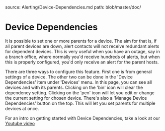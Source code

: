 source: Alerting/Device-Dependencies.md
path: blob/master/doc/

# Device Dependencies

It is possible to set one or more parents for a device. The aim for that is, if all parent devices are down, alert contacts will not receive redundant alerts for dependent devices. This is very useful when you have an outage, say in a branch office, where normally you'd receive hundreds of alerts, but when this is properly configured, you'd only receive an alert for the parent hosts.

There are three ways to configure this feature. First one is from general settings of a device. The other two can be done in the 'Device Dependencies' item under 'Devices' menu. In this page, you can see all devices and with its parents. Clicking on the 'bin' icon will clear the dependency setting. Clicking on the 'pen' icon will let you edit or change the current setting for chosen device. There's also a 'Manage Device Dependencies' button on the top. This will let you set parents for multiple devices at once. 

For an intro on getting started with Device Dependencies, take a look at our [Youtube video](https://www.youtube.com/watch?v=KMAarVS9QQ8)
